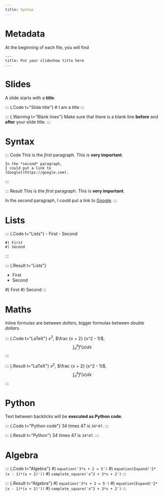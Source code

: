 ```yaml
---
title: Syntax
...
```


# Metadata

At the beginning of each file, you will find

    ---
    title: Put your slideshow title here
    ...

# Slides

A slide starts with a **title**:

::: {.Code t="Slide title"}
    # I am a title
:::

::: {.Warning t="Blank lines"}
Make sure that there is a blank line **before** and **after** your slide title.
:::

# Syntax

::: Code
    This is the *first* paragraph.
    This is **very important**.

    In the *second* paragraph,
    I could put a link to
    [Google](https://google.com).
:::

::: Result
This is the *first* paragraph.
This is **very important**.

In the *second* paragraph,
I could put a link to
[Google](https://google.com).
:::

# Lists

::: {.Code t="Lists"}
    - First
    - Second

    #) First
    #) Second
:::

::: {.Result t="Lists"}
- First
- Second

#) First
#) Second
:::

# Maths

Inline formulas are between *dollars*,
bigger formulas between *double dollars*.

::: {.Code t="LaTeX"}
    $x^2$, $\frac {x + 2} {x^2 - 1}$,
    $$\int_a^b f'(x) dx$$
:::

::: {.Result t="LaTeX"}
$x^2$, $\frac {x + 2} {x^2 - 1}$,
$$\int_a^b f'(x) dx$$
:::

# Python

Text between backticks will be **executed as Python code**.

::: {.Code t="Python code"}
    34 times 47 is `34*47`.
:::

::: {.Result t="Python"}
34 times 47 is `34*47`.
:::

# Algebra

::: {.Code t="Algebra"}
    #) `equation('3*x + 2 = 5')`
    #) `equation(Expand('2*(x - 1)*(x + 2)'))`
    #) `complete_square('x^2 + 3*x + 2')`
:::

::: {.Result t="Algebra"}
#) `equation('3*x + 2 = 5')`
#) `equation(Expand('2*(x - 1)*(x + 2)'))`
#) `complete_square('x^2 + 3*x + 2')`
:::
